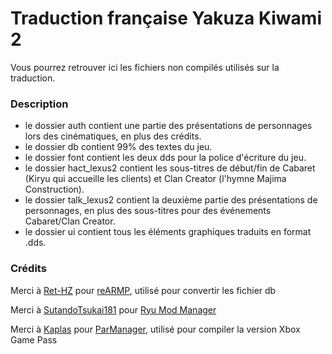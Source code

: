 # Traduction française Yakuza Kiwami 2
Vous pourrez retrouver ici les fichiers non compilés utilisés sur la traduction.

### Description
- le dossier auth contient une partie des présentations de personnages lors des cinématiques, en plus des crédits.
- le dossier db contient 99% des textes du jeu.
- le dossier font contient les deux dds pour la police d'écriture du jeu.
- le dossier hact_lexus2 contient les sous-titres de début/fin de Cabaret (Kiryu qui accueille les clients) et Clan Creator (l'hymne Majima Construction).
- le dossier talk_lexus2 contient la deuxième partie des présentations de personnages, en plus des sous-titres pour des événements Cabaret/Clan Creator.
- le dossier ui contient tous les éléments graphiques traduits en format .dds.

### Crédits
Merci à [Ret-HZ](https://github.com/Ret-HZ) pour [reARMP](https://github.com/Ret-HZ/reARMP), utilisé pour convertir les fichier db

Merci à [SutandoTsukai181](https://github.com/SutandoTsukai181) pour [Ryu Mod Manager](https://github.com/SutandoTsukai181/RyuModManager/tree/main)

Merci à [Kaplas](https://github.com/Kaplas80) pour [ParManager](https://github.com/Kaplas80/ParManager), utilisé pour compiler la version Xbox Game Pass
